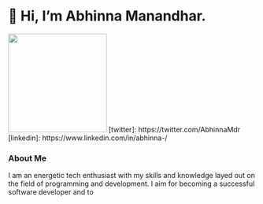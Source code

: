 <h1> 👋 Hi, I’m Abhinna Manandhar. </h1>
<img src = "https://media4.giphy.com/media/ASd0Ukj0y3qMM/giphy.gif?cid=ecf05e47ockgixy8c67al85zgzkuuxibnfwlcthfnlaldm3m&rid=giphy.gif&ct=g" style="display{inline-block}"| width=200>
[twitter]: https://twitter.com/AbhinnaMdr
[linkedin]: https://www.linkedin.com/in/abhinna-/


### About Me
I am an energetic tech enthusiast with my skills and knowledge layed out on the field of
programming and development.
I aim for becoming a successful software developer and to 